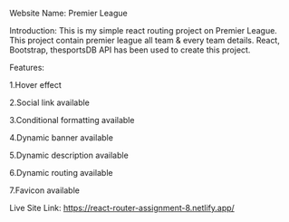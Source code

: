 Website Name: Premier League

Introduction: This is my simple react routing project on Premier League. This project contain premier league all team & every team details. React, Bootstrap, thesportsDB API has been used to create this project.

Features:

1.Hover effect

2.Social link available

3.Conditional formatting available

4.Dynamic banner available

5.Dynamic description available

6.Dynamic routing available

7.Favicon available


Live Site Link: https://react-router-assignment-8.netlify.app/
